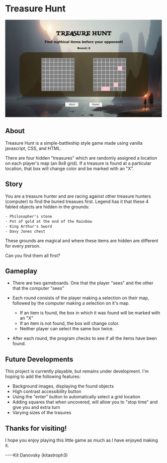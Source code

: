 # Treasure Hunt

![Screenshot of Treasure Hunt game on browser screen](TreasureHunt.png)

## About

Treasure Hunt is a simple-battleship style game made using vanilla javascript, CSS, and HTML. 

There are four hidden "treasures" which are randomly assigned a location on each player's map (an 8x8 grid). If a treasure is found at a particular location, that box will change color and be marked with an "X". 

## Story

You are a treasure hunter and are racing against other treasure hunters (computer) to find the buried treasues first. Legend has it that these 4 fabled objects are hidden in the grounds:

    - Philosopher's stone 
    - Pot of gold at the end of the Rainbow
    - King Arthur's Sword
    - Davy Jones chest

These grounds are magical and where these items are hidden are different for every person.

Can you find them all first?

## Gameplay

* There are two gameboards. One that the player "sees" and the other that the computer "sees"

* Each round consists of the player making a selection on their map, followed by the computer making a selection on it's map. 
    - If an item is found, the box in which it was found will be marked with an "X"
    - If an item is not found, the box will change color. 
    - Neither player can select the same box twice.

* After each round, the program checks to see if all the items have been found.  

## Future Developments

This project is currently playable, but remains under development. I'm hoping to add the following features:

* Background images, displaying the found objects
* High contrast accessibility button
* Using the "enter" button to automatically select a grid location
* Adding squares that when uncovered, will allow you to "stop time" and give you and extra turn
* Varying sizes of the trasures

## Thanks for visiting!

I hope you enjoy playing this little game as much as I have enjoyed making it. 

----Kit Danovsky (kitastroph3)
